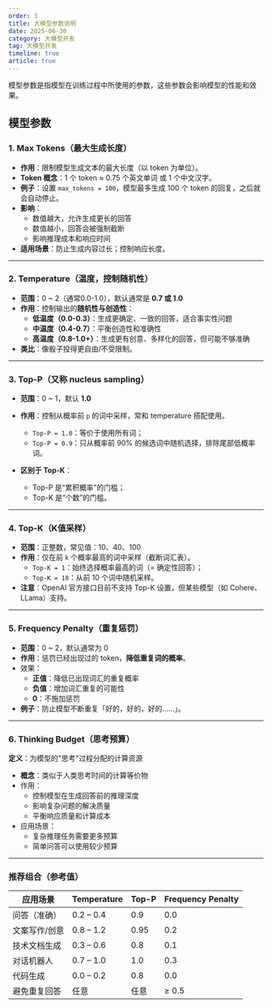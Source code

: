 ```yaml
---
order: 3
title: 大模型参数说明
date: 2025-06-30
category: 大模型开发
tag: 大模型开发
timeline: true
article: true
---
```


模型参数是指模型在训练过程中所使用的参数，这些参数会影响模型的性能和效果。

## 模型参数

### 1. Max Tokens（最大生成长度）

* **作用**：限制模型生成文本的最大长度（以 token 为单位）。
* **Token 概念**：1 个 token ≈ 0.75 个英文单词 或 1 个中文汉字。
* **例子**：设置 `max_tokens = 100`，模型最多生成 100 个 token 的回复，之后就会自动停止。
* **影响**：
  - 数值越大，允许生成更长的回答
  - 数值越小，回答会被强制截断
  - 影响推理成本和响应时间
* **适用场景**：防止生成内容过长；控制响应长度。

---

### 2. Temperature（温度，控制随机性）

* **范围**：0 \~ 2（通常0.0-1.0），默认通常是 **0.7 或 1.0**
* **作用**：控制输出的**随机性与创造性**：
  * **低温度（0.0-0.3）**：生成更确定、一致的回答，适合事实性问题
  * **中温度（0.4-0.7）**：平衡创造性和准确性
  * **高温度（0.8-1.0+）**：生成更有创意、多样化的回答，但可能不够准确
* **类比**：像骰子投得更自由/不受限制。

---

### 3. Top-P（又称 nucleus sampling）

* **范围**：0 \~ 1，默认 **1.0**
* **作用**：控制从概率前 `p` 的词中采样，常和 temperature 搭配使用。
  * `Top-P = 1.0`：等价于使用所有词；
  * `Top-P = 0.9`：只从概率前 90% 的候选词中随机选择，排除尾部低概率词。
* **区别于 Top-K**：

  * Top-P 是“累积概率”的门槛；
  * Top-K 是“个数”的门槛。

---

### 4. Top-K（K值采样）

* **范围**：正整数，常见值：10、40、100
* **作用**：仅在前 `k` 个概率最高的词中采样（截断词汇表）。
  * `Top-K = 1`：始终选择概率最高的词（= 确定性回答）；
  * `Top-K = 10`：从前 10 个词中随机采样。
* **注意**：OpenAI 官方接口目前不支持 Top-K 设置，但某些模型（如 Cohere、LLama）支持。

---

### 5. Frequency Penalty（重复惩罚）

* **范围**：0 \~ 2，默认通常为 0
* **作用**：惩罚已经出现过的 token，**降低重复词的概率**。
* 效果：
  - **正值**：降低已出现词汇的重复概率
  - **负值**：增加词汇重复的可能性
  - **0**：不施加惩罚
* **例子**：防止模型不断重复「好的，好的，好的……」。

---

### 6. Thinking Budget（思考预算）

**定义**：为模型的"思考"过程分配的计算资源

- **概念**：类似于人类思考时间的计算等价物
- 作用：
  - 控制模型在生成回答前的推理深度
  - 影响复杂问题的解决质量
  - 平衡响应质量和计算成本
- 应用场景：
  - 复杂推理任务需要更多预算
  - 简单问答可以使用较少预算

---

### 推荐组合（参考值）

| 应用场景      | Temperature | Top-P | Frequency Penalty |
| ------------- | ----------- | ----- | ----------------- |
| 问答（准确）  | 0.2 – 0.4   | 0.9   | 0.0               |
| 文案写作/创意 | 0.8 – 1.2   | 0.95  | 0.2               |
| 技术文档生成  | 0.3 – 0.6   | 0.8   | 0.1               |
| 对话机器人    | 0.7 – 1.0   | 1.0   | 0.3               |
| 代码生成      | 0.0 – 0.2   | 0.8   | 0.0               |
| 避免重复回答  | 任意        | 任意  | ≥ 0.5             |

